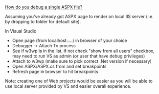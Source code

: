 [How do you debug a single ASPX file?](stackoverflow.com/questions/15538520/how-do-you-debug-a-single-aspx-file)


Assuming you've already got ASPX page to render on local IIS server (i.e. by dropping to folder for default site).

In Visual Studio

* Open page (from localhost:....) in browser of your choice
* Debugger -> Attach To process
* See if w3wp is in the list, if not check "show from all users" checkbox, may need to run VS as admin (or user that have debug privileges)
* Attach to w3wp (make sure to pick correct .Net version if necessary)
* Open ASPX/ASPX.cs from and set breakpoints
* Refresh page in browser to hit breakpoints

Note: creating one of Web projects would be easier as you will be able to use local server provided by VS and easier overall experience.
